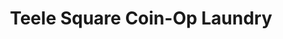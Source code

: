---
title: "Teele Square Coin-Op Laundry"
url: /somerville/teele-square-coin-op-laundry/
shop: laundry
---